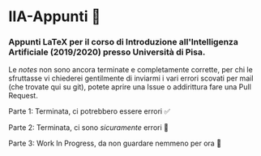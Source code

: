 # IIA-Appunti 🧠
### Appunti LaTeX per il corso di Introduzione all'Intelligenza Artificiale (2019/2020) presso Università di Pisa.
Le *notes* non sono ancora terminate e completamente corrette, per chi le sfruttasse vi chiederei gentilmente di inviarmi i vari errori scovati per mail (che trovate qui su git), potete aprire una Issue o addirittura fare una Pull Request.

Parte 1: Terminata, ci potrebbero essere errori ✅

Parte 2: Terminata, ci sono *sicuramente* errori 🤔

Parte 3: Work In Progress, da non guardare nemmeno per ora 🤯
